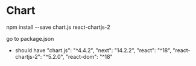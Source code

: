 # Chart
npm install --save chart.js react-chartjs-2

go to package.json
- should have "chart.js": "^4.4.2",
    "next": "14.2.2",
    "react": "^18",
    "react-chartjs-2": "^5.2.0",
    "react-dom": "^18"